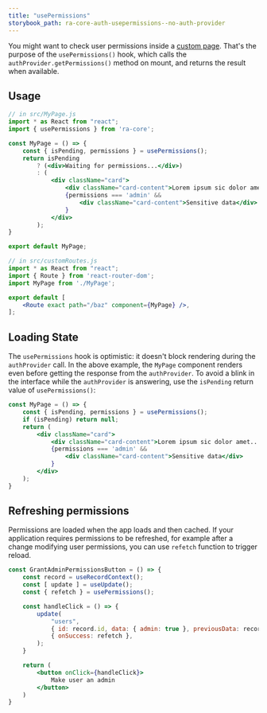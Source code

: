 ```yaml
---
title: "usePermissions"
storybook_path: ra-core-auth-usepermissions--no-auth-provider
---
```


You might want to check user permissions inside a [custom page](../app-configuration/CustomRoutes.md). That's the purpose of the `usePermissions()` hook, which calls the `authProvider.getPermissions()` method on mount, and returns the result when available.

## Usage

```jsx
// in src/MyPage.js
import * as React from "react";
import { usePermissions } from 'ra-core';

const MyPage = () => {
    const { isPending, permissions } = usePermissions();
    return isPending
        ? (<div>Waiting for permissions...</div>)
        : (
            <div className="card">
                <div className="card-content">Lorem ipsum sic dolor amet...</div>
                {permissions === 'admin' &&
                    <div className="card-content">Sensitive data</div>
                }
            </div>
        );
}

export default MyPage;

// in src/customRoutes.js
import * as React from "react";
import { Route } from 'react-router-dom';
import MyPage from './MyPage';

export default [
    <Route exact path="/baz" component={MyPage} />,
];
```

## Loading State

The `usePermissions` hook is optimistic: it doesn't block rendering during the `authProvider` call. In the above example, the `MyPage` component renders even before getting the response from the `authProvider`. To avoid a blink in the interface while the `authProvider` is answering, use the `isPending` return value of `usePermissions()`:

```jsx
const MyPage = () => {
    const { isPending, permissions } = usePermissions();
    if (isPending) return null;
    return (
        <div className="card">
            <div className="card-content">Lorem ipsum sic dolor amet...</div>
            {permissions === 'admin' &&
                <div className="card-content">Sensitive data</div>
            }
        </div>
    );
}
```

## Refreshing permissions

Permissions are loaded when the app loads and then cached. If your application requires permissions to be refreshed, for example after a change modifying user permissions, you can use `refetch` function to trigger reload.

```jsx
const GrantAdminPermissionsButton = () => {
    const record = useRecordContext();
    const [ update ] = useUpdate();
    const { refetch } = usePermissions();

    const handleClick = () => {
        update(
            "users",
            { id: record.id, data: { admin: true }, previousData: record },
            { onSuccess: refetch },
        );
    }

    return (
        <button onClick={handleClick}>
            Make user an admin
        </button>
    )
}
```
